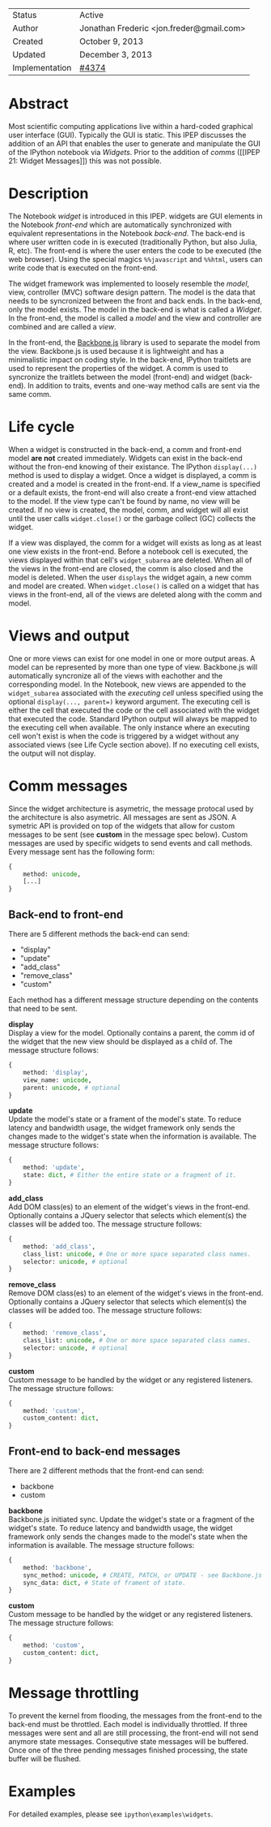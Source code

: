 <table>
<tr><td> Status </td><td> Active </td></tr>
<tr><td> Author </td><td> Jonathan Frederic &lt;jon.freder@gmail.com&gt;</td></tr>
<tr><td> Created </td><td> October 9, 2013</td></tr>
<tr><td> Updated </td><td> December 3, 2013</td></tr>
<tr><td> Implementation </td><td>  <a href="https://github.com/ipython/ipython/pull/4374">#4374</a> </td></tr>
</table>

# Abstract
Most scientific computing applications live within a hard-coded graphical user interface (GUI).  Typically the GUI is static.  This IPEP discusses the addition of an API that enables the user to generate and manipulate the GUI of the IPython notebook via *Widgets*.  Prior to the addition of *comms* ([[IPEP 21: Widget Messages]]) this was not possible.

# Description  
The Notebook *widget* is introduced in this IPEP.  widgets are GUI elements in the Notebook *front-end* which are automatically synchronized with equivalent representations in the Notebook *back-end*.  The back-end is where user written code in is executed (traditionally Python, but also Julia, R, etc).  The front-end is where the user enters the code to be executed (the web browser).  Using the special magics `%%javascript` and `%%html`, users can write code that is executed on the front-end.  

The widget framework was implemented to loosely resemble the *model*, view, controller (MVC) software design pattern.  The model is the data that needs to be syncronized between the front and back ends.  In the back-end, only the model exists.  The model in the back-end is what is called a *Widget*.  In the front-end, the model is called a *model* and the view and controller are combined and are called a *view*.

In the front-end, the [Backbone.js](http://backbonejs.org/) library is used to separate the model from the view.  Backbone.js is used because it is lightweight and has a minimalistic impact on coding style.  In the back-end, IPython traitlets are used to represent the properties of the widget.  A comm is used to syncronize the traitlets between the model (front-end) and widget (back-end).  In addition to traits, events and one-way method calls are sent via the same comm.

# Life cycle  
When a widget is constructed in the back-end, a comm and front-end model **are not** created immediately.  Widgets can exist in the back-end without the fron-end knowing of their existance.  The IPython `display(...)` method is used to display a widget.  Once a widget is displayed, a comm is created and a model is created in the front-end.  If a view_name is specified or a default exists, the front-end will also create a front-end view attached to the model.  If the view type can't be found by name, no view will be created.  If no view is created, the model, comm, and widget will all exist until the user calls `widget.close()` or the garbage collect (GC) collects the widget.

If a view was displayed, the comm for a widget will exists as long as at least one view exists in the front-end.  Before a notebook cell is executed, the views displayed within that cell's `widget_subarea` are deleted.  When all of the views in the front-end are closed, the comm is also closed and the model is deleted.  When the user `displays` the widget again, a new comm and model are created.  When `widget.close()` is called on a widget that has views in the front-end, all of the views are deleted along with the comm and model.

# Views and output
One or more views can exist for one model in one or more output areas.  A model can be represented by more than one type of view.  Backbone.js will automatically syncronize all of the views with eachother and the corresponding model.  In the Notebook, new views are appended to the `widget_subarea` associated with the *executing cell* unless specified using the optional `display(..., parent=)` keyword argument.  The executing cell is either the cell that executed the code or the cell associated with the widget that executed the code.  Standard IPython output will always be mapped to the executing cell when available.  The only instance where an executing cell won't exist is when the code is triggered by a widget without any associated views (see Life Cycle section above).  If no executing cell exists, the output will not display.

# Comm messages
Since the widget architecture is asymetric, the message protocal used by the architecture is also asymetric.  All messages are sent as JSON.  A symetric API is provided on top of the widgets that allow for custom messages to be sent (see **custom** in the message spec below).  Custom messages are used by specific widgets to send events and call methods.  Every message sent has the following form:

```python
{
    method: unicode,
    [...]
}
```

## Back-end to front-end

There are 5 different methods the back-end can send:
- "display"
- "update"
- "add_class"
- "remove_class"
- "custom"

Each method has a different message structure depending on the contents that need to be sent.

**display**  
Display a view for the model.  Optionally contains a parent, the comm id of the widget that the new view should be displayed as a child of.  The message structure follows:

```python
{
    method: 'display',
    view_name: unicode,
    parent: unicode, # optional
}
```

**update**  
Update the model's state or a frament of the model's state.  To reduce latency and bandwidth usage, the widget framework only sends the changes made to the widget's state when the information is available.  The message structure follows:

```python
{
    method: 'update',
    state: dict, # Either the entire state or a fragment of it.
}
```

**add_class**  
Add DOM class(es) to an element of the widget's views in the front-end.  Optionally contains a JQuery selector that selects which element(s) the classes will be added too.  The message structure follows:

```python
{
    method: 'add_class',
    class_list: unicode, # One or more space separated class names.
    selector: unicode, # optional
}
```

**remove_class**  
Remove DOM class(es) to an element of the widget's views in the front-end.  Optionally contains a JQuery selector that selects which element(s) the classes will be added too.  The message structure follows:

```python
{
    method: 'remove_class',
    class_list: unicode, # One or more space separated class names.
    selector: unicode, # optional
}
```

**custom**  
Custom message to be handled by the widget or any registered listeners.  The message structure follows:

```python
{
    method: 'custom',
    custom_content: dict,
}
```

## Front-end to back-end messages

There are 2 different methods that the front-end can send:
- backbone
- custom

**backbone**  
Backbone.js initiated sync.  Update the widget's state or a fragment of the widget's state.  To reduce latency and bandwidth usage, the widget framework only sends the changes made to the model's state when the information is available.  The message structure follows:

```python
{
    method: 'backbone',
    sync_method: unicode, # CREATE, PATCH, or UPDATE - see Backbone.js documentation.
    sync_data: dict, # State of frament of state.
}
```

**custom**  
Custom message to be handled by the widget or any registered listeners.  The message structure follows:

```python
{
    method: 'custom',
    custom_content: dict,
}
```

# Message throttling
To prevent the kernel from flooding, the messages from the front-end to the back-end must be throttled.  Each model is individually throttled.  If three messages were sent and all are still processing, the front-end will not send anymore state messages.  Consequtive state messages will be buffered.  Once one of the three pending messages finished processing, the state buffer will be flushed.

# Examples
For detailed examples, please see `ipython\examples\widgets`.